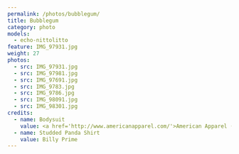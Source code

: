 ```yaml
---
permalink: /photos/bubblegum/
title: Bubblegum
category: photo
models:
  - echo-nittolitto
feature: IMG_97931.jpg
weight: 27
photos:
  - src: IMG_97931.jpg
  - src: IMG_97981.jpg
  - src: IMG_97691.jpg
  - src: IMG_9783.jpg
  - src: IMG_9786.jpg
  - src: IMG_98091.jpg
  - src: IMG_98301.jpg
credits:
  - name: Bodysuit
    value: <a href='http://www.americanapparel.com/'>American Apparel (vintage)</a>
  - name: Studded Panda Shirt
    value: Billy Prime
---
```

